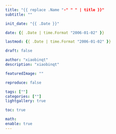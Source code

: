 ```yaml
---
title: "{{ replace .Name "-" " " | title }}"
subtitle: ""

init_date: "{{ .Date }}"

date: {{ .Date | time.Format "2006-01-02" }}

lastmod: {{ .Date | time.Format "2006-01-02" }}

draft: false

author: "xiaobinqt"
description: "xiaobinqt"

featuredImage: ""

reproduce: false

tags: [""]
categories: [""]
lightgallery: true

toc: true

math:
enable: true
---
```


<!-- author： xiaobinqt -->
<!-- email： xiaobinqt@163.com -->
<!-- https://xiaobinqt.github.io -->
<!-- https://www.xiaobinqt.cn -->








